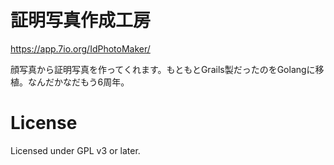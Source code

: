 証明写真作成工房
=======================

https://app.7io.org/IdPhotoMaker/

顔写真から証明写真を作ってくれます。もともとGrails製だったのをGolangに移植。なんだかなだもう6周年。

License
===========
Licensed under GPL v3 or later.
